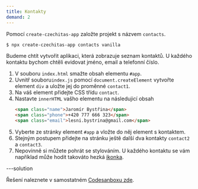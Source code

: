 ```yaml
---
title: Kontakty
demand: 2
---
```


Pomocí `create-czechitas-app` založte projekt s názvem `contacts`.

```sh
$ npx create-czechitas-app contacts vanilla
```

Budeme chtít vytvořit aplikaci, která zobrazuje seznam kontaktů. U každého kontaktu bychom chtěli evidovat jméno, email a telefonní číslo.

1. V souboru `index.html` smažte obsah elementu `#app`.
1. Uvnitř souboru`index.js` pomocí `document.createElement` vytvořte element `div` a uložte jej do proměnné `contact1`.
1. Na váš element přidejte CSS třídu `contact`.
1. Nastavte `innerHTML` vašho elementu na následujicí obsah
   ```html
   <span class="name">Jaromír Bystřina</span>
   <span class="phone">+420 777 666 323</span>
   <span class="email">lesni.bystrina@gmail.com</span>
   ```
1. Vyberte ze stránky element `#app` a vložte do něj element s kontaktem.
1. Stejným postupem přidejte na stránku ještě další dva kontakty `contact2` a `contact3`.
1. Nepovinně si můžete pohrát se stylováním. U každého kontaktu se vám například může hodit takováto hezká [ikonka](assets/contact.png).

---solution

Řešení naleznete v samostatném [Codesanboxu zde](https://codesandbox.io/s/da-web-kontakty-17c8bc?file=/index.js).
